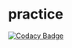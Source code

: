 # practice

[![Codacy Badge](https://api.codacy.com/project/badge/Grade/512db2fe19f241c8b44e760c2d5918d0)](https://app.codacy.com/gh/SuldinVyacheslav/practice?utm_source=github.com&utm_medium=referral&utm_content=SuldinVyacheslav/practice&utm_campaign=Badge_Grade_Settings)
